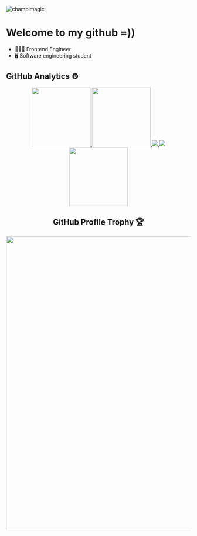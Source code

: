 <p align="left"> <img src="https://komarev.com/ghpvc/?username=masoodhesami&label=Profile%20views&color=0e75b6&style=flat" alt="champimagic" /> </p>

# Welcome to my github =)) 

- 🧑🏼‍💻 Frontend Engineer
- 🖥️ Software engineering student

##  GitHub Analytics ⚙️
<div align="center">
  <a href="https://github.com/masoodhesami">
    <p align="center">
      <img height="160em" src="https://github-readme-stats.vercel.app/api?username=masoodhesami&show_icons=true&theme=github_dark&hide_border=true" />
      <img height="160em" src="https://github-readme-streak-stats.herokuapp.com/?user=masoodhesami&theme=github-dark-blue&hide_border=true" />
      <img heigth="160em" src="https://github-profile-summary-cards.vercel.app/api/cards/most-commit-language?username=masoodhesami&theme=github_dark&hide_border=true"/>
      <img heigth="160em" src="https://github-profile-summary-cards.vercel.app/api/cards/repos-per-language?username=masoodhesami&theme=github_dark&hide_border=true"/>
      <img height="160em" src="https://github-readme-stats.vercel.app/api/top-langs/?username=masoodhesami&layout=compact&langs_count=7&theme=github_dark&hide_border=true"/>
    </p>
  </a>
 
## GitHub Profile Trophy 🏆 
<a href="https://github.com/masoodhesami/github-profile-trophy">
  <img width=800 src="https://github-profile-trophy.vercel.app/?username=masoodhesami&column=8&theme=darkhub&no-frame=true&no-bg=true"/>
</a>
</div>
